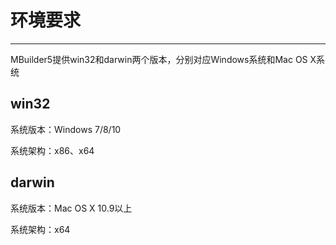 # 环境要求  

----------

MBuilder5提供win32和darwin两个版本，分别对应Windows系统和Mac OS X系统

<h2 id="cid_0">win32</h2>

系统版本：Windows 7/8/10

系统架构：x86、x64
 
<h2 id="cid_1">darwin</h2>

系统版本：Mac OS X 10.9以上

系统架构：x64
